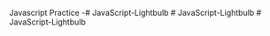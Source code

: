 Javascript Practice -#   J a v a S c r i p t - L i g h t b u l b  
 #   J a v a S c r i p t - L i g h t b u l b  
 #   J a v a S c r i p t - L i g h t b u l b  
 